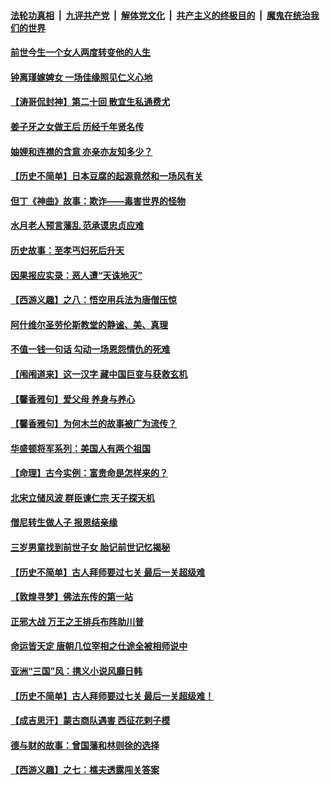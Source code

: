 

####  [法轮功真相](../../../../basic/blob/master/README.md?t=12050131) &nbsp;|&nbsp; [九评共产党](../../../../9ping.md/blob/master/README.md?t=12050131) &nbsp;|&nbsp; [解体党文化](../../../../jtdwh.md/blob/master/README.md?t=12050131)  &nbsp;|&nbsp; [共产主义的终极目的](../../../../gczydzjmd.md/blob/master/README.md?t=12050131) &nbsp;|&nbsp; [魔鬼在统治我们的世界](../../../../mgztzwmdsj.md/blob/master/README.md?t=12050131) 

#### [前世今生一个女人两度转变他的人生](../pages/prog647/a103002033.md?t=12050131) 

#### [钟离瑾嫁婢女 一场佳缘照见仁义心地](../pages/prog647/a103002028.md?t=12050131) 

#### [【涛哥侃封神】第二十回 散宜生私通费尤](../pages/prog647/a103001067.md?t=12050131) 

#### [姜子牙之女做王后 历经千年贤名传](../pages/prog647/a103001107.md?t=12050131) 

#### [妯娌和连襟的含意 亦亲亦友知多少？](../pages/prog647/a103001102.md?t=12050131) 

#### [【历史不简单】日本豆腐的起源竟然和一场风有关](../pages/prog647/a103000986.md?t=12050131) 

#### [但丁《神曲》故事：欺诈——毒害世界的怪物](../pages/prog647/a103000202.md?t=12050131) 

#### [水月老人预言藩乱 范承谟忠贞应难](../pages/prog647/a103000198.md?t=12050131) 

#### [历史故事：至孝丐妇死后升天](../pages/prog647/a102999302.md?t=12050131) 

#### [因果报应实录：恶人遭“天诛地灭”](../pages/prog647/a102999283.md?t=12050131) 

#### [【西游义趣】之八：悟空用兵法为唐僧压惊](../pages/prog647/a102998752.md?t=12050131) 

#### [阿什维尔圣劳伦斯教堂的静谧、美、真理](../pages/prog647/a102998470.md?t=12050131) 

#### [不值一钱一句话 勾动一场恩怨情仇的死难](../pages/prog647/a102998452.md?t=12050131) 

#### [【闱闱道来】这一汉字 藏中国巨变与获救玄机](../pages/prog647/a102997995.md?t=12050131) 

#### [【馨香雅句】爱父母 养身与养心](../pages/prog647/a102997947.md?t=12050131) 

#### [【馨香雅句】为何木兰的故事被广为流传？](../pages/prog647/a102997938.md?t=12050131) 

#### [华盛顿将军系列：美国人有两个祖国](../pages/prog647/a102997581.md?t=12050131) 

#### [【命理】古今实例：富贵命是怎样来的？](../pages/prog647/a102997326.md?t=12050131) 

#### [北宋立储风波 群臣谏仁宗 天子探天机](../pages/prog647/a102997265.md?t=12050131) 

#### [僧尼转生做人子 报恩结亲缘](../pages/prog647/a102996525.md?t=12050131) 

#### [三岁男童找到前世子女 胎记前世记忆揭秘](../pages/prog647/a102996518.md?t=12050131) 

#### [【历史不简单】古人拜师要过七关 最后一关超级难](../pages/prog647/a102995731.md?t=12050131) 

#### [【敦煌寻梦】佛法东传的第一站](../pages/prog647/a102995712.md?t=12050131) 

#### [正邪大战 万王之王排兵布阵助川普](../pages/prog647/a102995225.md?t=12050131) 

#### [命运皆天定 唐朝几位宰相之仕途全被相师说中](../pages/prog647/a102994955.md?t=12050131) 

#### [亚洲“三国”风：携义小说风靡日韩](../pages/prog647/a102994932.md?t=12050131) 

#### [【历史不简单】古人拜师要过七关 最后一关超级难！](../pages/prog647/a102994747.md?t=12050131) 

#### [【成吉思汗】蒙古商队遇害 西征花剌子模](../pages/prog647/a102994412.md?t=12050131) 

#### [德与财的故事：曾国藩和林则徐的选择](../pages/prog647/a102994112.md?t=12050131) 

#### [【西游义趣】之七：樵夫透露闯关答案](../pages/prog647/a102993633.md?t=12050131) 

